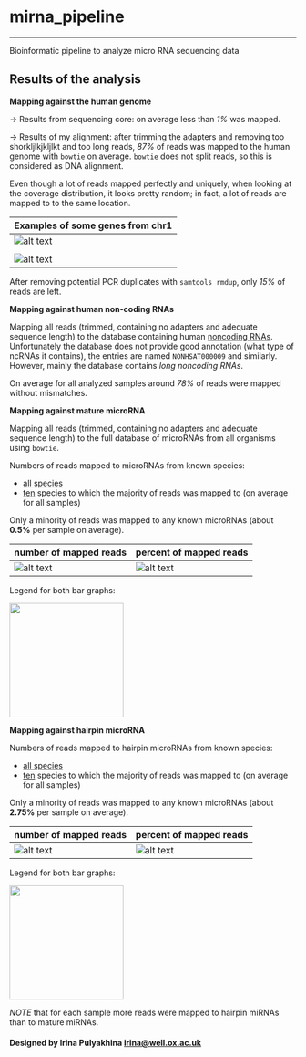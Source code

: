 # mirna_pipeline
--------------------------------------
Bioinformatic pipeline to analyze micro RNA sequencing data

## Results of the analysis

**Mapping against the human genome**

-> Results from sequencing core: on average less than *1%* was mapped.

-> Results of my alignment: after trimming the adapters and removing too shorkljlkjkljlkt
and too long reads, *87%* of reads was mapped to the human genome with `bowtie`
on average. `bowtie` does not split reads, so this is considered as DNA alignment.

Even though a lot of reads mapped perfectly and uniquely, when looking at the coverage
distribution, it looks pretty random; in fact, a lot of reads are mapped to to the same
location.

| Examples of some genes from chr1 |
| -------------------------------- |
| ![alt text](https://github.com/jknightlab/mirna_pipeline/blob/master/example_dcaf6.png) |
| |
| ![alt text](https://github.com/jknightlab/mirna_pipeline/blob/master/example_lmna.png) |


After removing potential PCR duplicates with `samtools rmdup`, only *15%* of reads are left.

**Mapping against human non-coding RNAs**

Mapping all reads (trimmed, containing no adapters and adequate sequence length)
to the database containing human [noncoding RNAs](http://www.noncode.org/index.php).
Unfortunately the database does not provide good annotation (what type of ncRNAs it
contains), the entries are named `NONHSAT000009` and similarly. However, mainly the
database contains *long noncoding RNAs*.

On average for all analyzed samples around *78%* of reads were mapped without mismatches.




**Mapping against mature microRNA**

Mapping all reads (trimmed, containing no adapters and adequate sequence length)
to the full database of microRNAs from all organisms using `bowtie`.

Numbers of reads mapped to microRNAs from known species:
- [all species](https://github.com/jknightlab/mirna_pipeline/blob/master/mature_miRNA_all_samples_matrix_all.txt)
- [ten](https://github.com/jknightlab/mirna_pipeline/blob/master/mature_miRNA_all_samples_matrix_most_representes.txt) species to which the majority of reads was mapped to (on average for all samples)

Only a minority of reads was mapped to any known microRNAs (about **0.5%** per sample on average).

| number of mapped reads | percent of mapped reads |
| ---------------------- | ----------------------- |
| ![alt text](https://github.com/jknightlab/mirna_pipeline/blob/master/mature_miRNA_all_samples_numbers.png) | ![alt text](https://github.com/jknightlab/mirna_pipeline/blob/master/mature_miRNA_all_samples_distr.png) |

Legend for both bar graphs:

<img src="https://github.com/jknightlab/mirna_pipeline/blob/master/mature_miRNA_all_samples_legend.png" width="200">


**Mapping against hairpin microRNA**

Numbers of reads mapped to hairpin microRNAs from known species:
- [all species](https://github.com/jknightlab/mirna_pipeline/blob/master/hairpin_miRNA_all_samples_matrix_all.txt)
- [ten](https://github.com/jknightlab/mirna_pipeline/blob/master/hairpin_miRNA_all_samples_matrix_most_representes.txt) species to which the majority of reads was mapped to (on average for all samples)

Only a minority of reads was mapped to any known microRNAs (about **2.75%** per sample on average).

| number of mapped reads | percent of mapped reads |
| ---------------------- | ----------------------- |
| ![alt text](https://github.com/jknightlab/mirna_pipeline/blob/master/hairpin_miRNA_all_samples_numbers.png) | ![alt text](https://github.com/jknightlab/mirna_pipeline/blob/master/hairpin_miRNA_all_samples_distr.png) |

Legend for both bar graphs:

<img src="https://github.com/jknightlab/mirna_pipeline/blob/master/hairpin_miRNA_all_samples_legend.png" width="200">

*NOTE* that for each sample more reads were mapped to hairpin miRNAs than to mature miRNAs.




#### Designed by Irina Pulyakhina irina@well.ox.ac.uk
